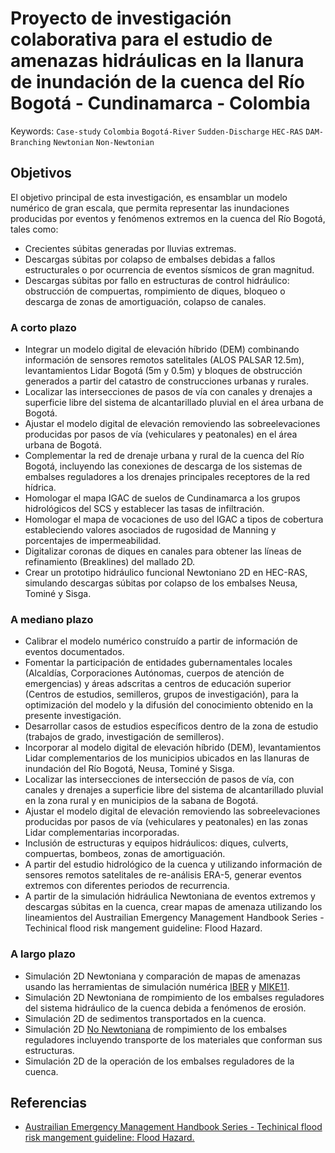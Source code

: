 # Proyecto de investigación colaborativa para el estudio de amenazas hidráulicas en la llanura de inundación de la cuenca del Río Bogotá - Cundinamarca - Colombia
Keywords: `Case-study` `Colombia` `Bogotá-River` `Sudden-Discharge` `HEC-RAS` `DAM-Branching` `Newtonian` `Non-Newtonian`


## Objetivos

El objetivo principal de esta investigación, es ensamblar un modelo numérico de gran escala, que permita representar las inundaciones producidas por eventos y fenómenos extremos en la cuenca del Río Bogotá, tales como:

* Crecientes súbitas generadas por lluvias extremas.
* Descargas súbitas por colapso de embalses debidas a fallos estructurales o por ocurrencia de eventos sísmicos de gran magnitud.
* Descargas súbitas por fallo en estructuras de control hidráulico: obstrucción de compuertas, rompimiento de diques, bloqueo o descarga de zonas de amortiguación, colapso de canales. 


### A corto plazo

* Integrar un modelo digital de elevación híbrido (DEM) combinando información de sensores remotos satelitales (ALOS PALSAR 12.5m), levantamientos Lidar Bogotá (5m y 0.5m) y bloques de obstrucción generados a partir del catastro de construcciones urbanas y rurales.
* Localizar las intersecciones de pasos de vía con canales y drenajes a superficie libre del sistema de alcantarillado pluvial en el área urbana de Bogotá.
* Ajustar el modelo digital de elevación removiendo las sobreelevaciones producidas por pasos de vía (vehiculares y peatonales) en el área urbana de Bogotá.
* Complementar la red de drenaje urbana y rural de la cuenca del Río Bogotá, incluyendo las conexiones de descarga de los sistemas de embalses reguladores a los drenajes principales receptores de la red hídrica.
* Homologar el mapa IGAC de suelos de Cundinamarca a los grupos hidrológicos del SCS y establecer las tasas de infiltración.
* Homologar el mapa de vocaciones de uso del IGAC a tipos de cobertura estableciendo valores asociados de rugosidad de Manning y porcentajes de impermeabilidad.
* Digitalizar coronas de diques en canales para obtener las líneas de refinamiento (Breaklines) del mallado 2D.
* Crear un prototipo hidráulico funcional Newtoniano 2D en HEC-RAS, simulando descargas súbitas por colapso de los embalses Neusa, Tominé y Sisga.


### A mediano plazo

* Calibrar el modelo numérico construído a partir de información de eventos documentados.
* Fomentar la participación de entidades gubernamentales locales (Alcaldías, Corporaciones Autónomas, cuerpos de atención de emergencias) y áreas adscritas a centros de educación superior (Centros de estudios, semilleros, grupos de investigación), para la optimización del modelo y la difusión del conocimiento obtenido en la presente investigación.
* Desarrollar casos de estudios específicos dentro de la zona de estudio (trabajos de grado, investigación de semilleros).
* Incorporar al modelo digital de elevación híbrido (DEM), levantamientos Lidar complementarios de los municipios ubicados en las llanuras de inundación del Río Bogotá, Neusa, Tominé y Sisga. 
* Localizar las intersecciones de intersección de pasos de vía, con canales y drenajes a superficie libre del sistema de alcantarillado pluvial en la zona rural y en municipios de la sabana de Bogotá.
* Ajustar el modelo digital de elevación removiendo las sobreelevaciones producidas por pasos de vía (vehiculares y peatonales) en las zonas Lidar complementarias incorporadas.
* Inclusión de estructuras y equipos hidráulicos: diques, culverts, compuertas, bombeos, zonas de amortiguación.
* A partir del estudio hidrológico de la cuenca y utilizando información de sensores remotos satelitales de re-análisis ERA-5, generar eventos extremos con diferentes periodos de recurrencia.
* A partir de la simulación hidráulica Newtoniana de eventos extremos y descargas súbitas en la cuenca, crear mapas de amenaza utilizando los lineamientos del Austrailian Emergency Management Handbook Series - Techinical flood risk mangement guideline: Flood Hazard.


### A largo plazo

* Simulación 2D Newtoniana y comparación de mapas de amenazas usando las herramientas de simulación numérica [IBER](https://flumen.upc.edu/en/documents/software/iber) y [MIKE11](https://www.dhigroup.com/technologies/mikepoweredbydhi/mikeplus-rivers).
* Simulación 2D Newtoniana de rompimiento de los embalses reguladores del sistema hidráulico de la cuenca debida a fenómenos de erosión.
* Simulación 2D de sedimentos transportados en la cuenca.
* Simulación 2D [No Newtoniana](https://www.hec.usace.army.mil/confluence/rasdocs/rasmuddebris/non-newtonian-user-s-manual) de rompimiento de los embalses reguladores incluyendo transporte de los materiales que conforman sus estructuras.
* Simulación 2D de la operación de los embalses reguladores de la cuenca.


## Referencias

* [Austrailian Emergency Management Handbook Series - Techinical flood risk mangement guideline: Flood Hazard.](https://www.hec.usace.army.mil/confluence/rasdocs/rmum/latest/raster-calculator)